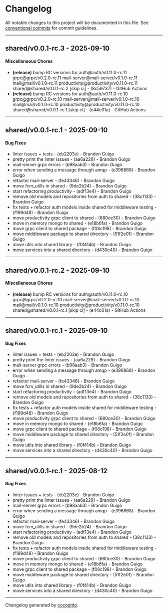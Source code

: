 # Changelog
All notable changes to this project will be documented in this file. See [conventional commits](https://www.conventionalcommits.org/) for commit guidelines.

- - -
## shared/v0.0.1-rc.3 - 2025-09-10
#### Miscellaneous Chores
- **(release)** bump RC versions for auth@auth/v0.11.0-rc.11 grpc@grpc/v0.2.0-rc.11 mail-server@mail-server/v0.1.0-rc.11 mail@mail/v0.1.0-rc.11 productivity@productivity/v0.11.0-rc.11 shared@shared/v0.0.1-rc.2 [skip ci] - (8c59737) - GitHub Actions
- **(release)** bump RC versions for auth@auth/v0.11.0-rc.10 grpc@grpc/v0.2.0-rc.10 mail-server@mail-server/v0.1.0-rc.10 mail@mail/v0.1.0-rc.10 productivity@productivity/v0.11.0-rc.10 shared@shared/v0.0.1-rc.1 [skip ci] - (e44c01a) - GitHub Actions

- - -

## shared/v0.0.1-rc.1 - 2025-09-10
#### Bug Fixes
- linter issues + tests - (eb2203e) - Brandon Guigo
- pretty print the linter issues - (aa6a229) - Brandon Guigo
- mail-server grpc errors - (b98aab3) - Brandon Guigo
- error when sending a message through amqp - (e396868) - Brandon Guigo
- refactor mail-server - (fe43346) - Brandon Guigo
- move fcm_utills in shared - (9de2b24) - Brandon Guigo
- start refactoring productivity - (adf13e4) - Brandon Guigo
- remove old models and repositories from auth to shared - (38c1133) - Brandon Guigo
- fix tests + refactor auth models inside shared for middleware testing - (f199d48) - Brandon Guigo
- move productivity grpc client to shared - (680ce30) - Brandon Guigo
- move in memory mongo to shared - (e18b6fa) - Brandon Guigo
- move grpc client to shared package - (f08c198) - Brandon Guigo
- move middleware package to shared directory - (51f2e0f) - Brandon Guigo
- move utils into shared library - (f0f414b) - Brandon Guigo
- move services into a shared directory - (d430c40) - Brandon Guigo

- - -

## shared/v0.0.1-rc.2 - 2025-09-10
#### Miscellaneous Chores
- **(release)** bump RC versions for auth@auth/v0.11.0-rc.10 grpc@grpc/v0.2.0-rc.10 mail-server@mail-server/v0.1.0-rc.10 mail@mail/v0.1.0-rc.10 productivity@productivity/v0.11.0-rc.10 shared@shared/v0.0.1-rc.1 [skip ci] - (e44c01a) - GitHub Actions

- - -

## shared/v0.0.1-rc.1 - 2025-09-10
#### Bug Fixes
- linter issues + tests - (eb2203e) - Brandon Guigo
- pretty print the linter issues - (aa6a229) - Brandon Guigo
- mail-server grpc errors - (b98aab3) - Brandon Guigo
- error when sending a message through amqp - (e396868) - Brandon Guigo
- refactor mail-server - (fe43346) - Brandon Guigo
- move fcm_utills in shared - (9de2b24) - Brandon Guigo
- start refactoring productivity - (adf13e4) - Brandon Guigo
- remove old models and repositories from auth to shared - (38c1133) - Brandon Guigo
- fix tests + refactor auth models inside shared for middleware testing - (f199d48) - Brandon Guigo
- move productivity grpc client to shared - (680ce30) - Brandon Guigo
- move in memory mongo to shared - (e18b6fa) - Brandon Guigo
- move grpc client to shared package - (f08c198) - Brandon Guigo
- move middleware package to shared directory - (51f2e0f) - Brandon Guigo
- move utils into shared library - (f0f414b) - Brandon Guigo
- move services into a shared directory - (d430c40) - Brandon Guigo

- - -

## shared/v0.0.1-rc.1 - 2025-08-12
#### Bug Fixes
- linter issues + tests - (eb2203e) - Brandon Guigo
- pretty print the linter issues - (aa6a229) - Brandon Guigo
- mail-server grpc errors - (b98aab3) - Brandon Guigo
- error when sending a message through amqp - (e396868) - Brandon Guigo
- refactor mail-server - (fe43346) - Brandon Guigo
- move fcm_utills in shared - (9de2b24) - Brandon Guigo
- start refactoring productivity - (adf13e4) - Brandon Guigo
- remove old models and repositories from auth to shared - (38c1133) - Brandon Guigo
- fix tests + refactor auth models inside shared for middleware testing - (f199d48) - Brandon Guigo
- move productivity grpc client to shared - (680ce30) - Brandon Guigo
- move in memory mongo to shared - (e18b6fa) - Brandon Guigo
- move grpc client to shared package - (f08c198) - Brandon Guigo
- move middleware package to shared directory - (51f2e0f) - Brandon Guigo
- move utils into shared library - (f0f414b) - Brandon Guigo
- move services into a shared directory - (d430c40) - Brandon Guigo

- - -

Changelog generated by [cocogitto](https://github.com/cocogitto/cocogitto).